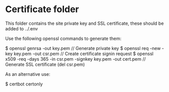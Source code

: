# Certificate folder

This folder contains the site private key and SSL certificate, these should be added to ../.env

Use the following openssl commands to generate them:

$ openssl genrsa -out key.pem // Generate private key
$ openssl req -new -key key.pem -out csr.pem // Create certificate signin request
$ openssl x509 -req -days 365 -in csr.pem -signkey key.pem -out cert.pem // Generate SSL certificate (del csr.pem)

As an alternative use:

$ certbot certonly
